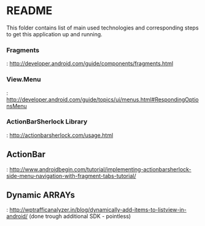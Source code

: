 # README #

This folder contains list of main used technologies and corresponding steps to get this application up and running.

### Fragments

: http://developer.android.com/guide/components/fragments.html

### View.Menu

: http://developer.android.com/guide/topics/ui/menus.html#RespondingOptionsMenu 

### ActionBarSherlock Library

: http://actionbarsherlock.com/usage.html

## ActionBar

: http://www.androidbegin.com/tutorial/implementing-actionbarsherlock-side-menu-navigation-with-fragment-tabs-tutorial/

## Dynamic ARRAYs
: http://wptrafficanalyzer.in/blog/dynamically-add-items-to-listview-in-android/
(done trough additional SDK - pointless)
